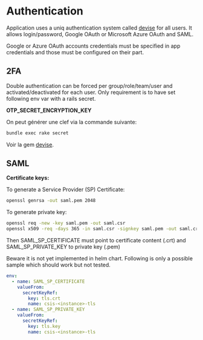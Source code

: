 # Authentication

Application uses a uniq authentication system called [devise] for all users.
It allows login/password, Google OAuth or Microsoft Azure OAuth and SAML.

Google or Azure OAuth accounts credentials must be specified in app credentials and those must be configured on their part.

## 2FA

Double authentication can be forced per group/role/team/user and activated/deactivated for each user.
Only requirement is to have set following env var with a rails secret.

**OTP_SECRET_ENCRYPTION_KEY**

On peut générer une clef via la commande suivante:

```bash
bundle exec rake secret
```

Voir la gem [devise].

[devise]: https://github.com/plataformatec/devise

## SAML

**Certificate keys:**

To generate a Service Provider (SP) Certificate:

```bash
openssl genrsa -out saml.pem 2048
```

To generate private key:

```bash
openssl req -new -key saml.pem -out saml.csr
openssl x509 -req -days 365 -in saml.csr -signkey saml.pem -out saml.crt
```

Then SAML_SP_CERTIFICATE must point to certificate content (.crt)
and SAML_SP_PRIVATE_KEY to private key (.pem)

Beware it is not yet implemented in helm chart. Following is only a possible sample which should work but not tested.

```yaml
env:
  - name: SAML_SP_CERTIFICATE
    valueFrom:
      secretKeyRef:
        key: tls.crt
        name: csis-<instance>-tls
  - name: SAML_SP_PRIVATE_KEY
    valueFrom:
      secretKeyRef:
        key: tls.key
        name: csis-<instance>-tls
```

